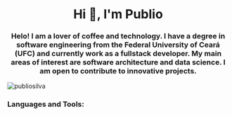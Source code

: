 <h1 align="center">Hi 👋, I'm Publio</h1>
<h3 align="center">
  Helo! I am a lover of coffee and technology. I have a degree in software
  engineering from the Federal University of Ceará (UFC) and currently work as a
  fullstack developer. My main areas of interest are software architecture and
  data science. I am open to contribute to innovative projects.
</h3>

<p align="left">
  <img
    src="https://komarev.com/ghpvc/?username=publiosilva&label=Profile%20views&color=0e75b6&style=flat"
    alt="publiosilva"
  />
</p>

<h3 align="left">Languages and Tools:</h3>
